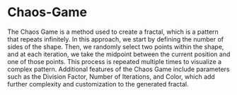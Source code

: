 # Chaos-Game
The Chaos Game is a method used to create a fractal, which is a pattern that repeats infinitely. In this approach, we start by defining the number of sides of the shape. Then, we randomly select two points within the shape, and at each iteration, we take the midpoint between the current position and one of those points. This process is repeated multiple times to visualize a complex pattern. Additional features of the Chaos Game include parameters such as the Division Factor, Number of Iterations, and Color, which add further complexity and customization to the generated fractal.

